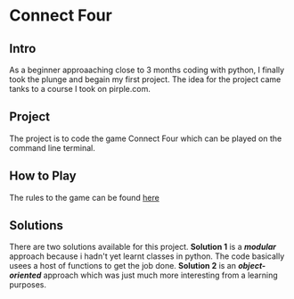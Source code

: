 # Connect Four
## Intro
As a beginner approaaching close to 3 months coding with python, I finally took the plunge and begain my first project.
The idea for the project came tanks to a course I took on pirple.com.
## Project
The project is to code the game Connect Four which can be played on the command line terminal.
## How to Play
The rules to the game can be found [here](https://www.youtube.com/watch?v=utXzIFEVPjA&t=207s)
## Solutions
There are two solutions available for this project. 
**Solution 1** is a *__modular__* approach because i hadn't yet learnt classes in python. The code basically usees a host of functions to get the job done.
**Solution 2** is an **_object-oriented_** approach which was just much more interesting from a learning purposes.
